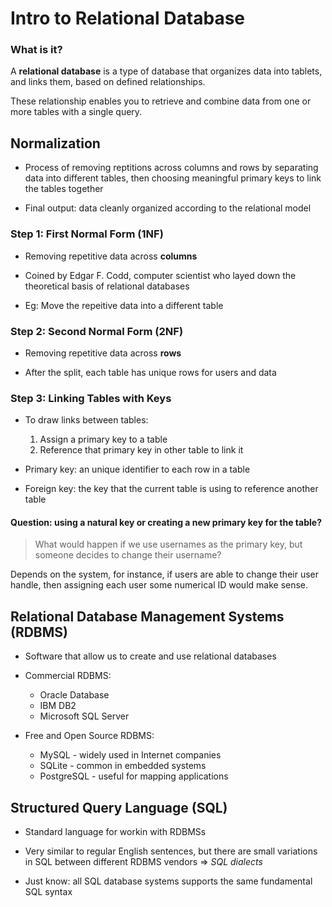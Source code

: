 # Intro to Relational Database

### What is it?
A **relational database** is a type of database that organizes data into tablets, and links them, based on defined relationships.

These relationship enables you to retrieve and combine data from one or more tables with a single query.

## Normalization
* Process of removing reptitions across columns and rows by separating data into different tables, then choosing meaningful primary keys to link the tables together

* Final output: data cleanly organized according to the relational model

### Step 1: First Normal Form (1NF)
* Removing repetitive data across **columns**

* Coined by Edgar F. Codd, computer scientist who layed down the theoretical basis of relational databases

* Eg: Move the repeitive data into a different table

### Step 2: Second Normal Form (2NF)
* Removing repetitive data across **rows**

* After the split, each table has unique rows for users and data

### Step 3: Linking Tables with Keys
* To draw links between tables:
  1. Assign a primary key to a table
  2. Reference that primary key in other table to link it

* Primary key: an unique identifier to each row in a table

* Foreign key: the key that the current table is using to reference another table

#### Question: using a natural key or creating a new primary key for the table?

> What would happen if we use usernames as the primary key, but someone decides to change their username?

Depends on the system, for instance, if users are able to change their user handle, then assigning each user some numerical ID would make sense.


## Relational Database Management Systems (RDBMS)

* Software that allow us to create and use relational databases

* Commercial RDBMS:
  * Oracle Database
  * IBM DB2
  * Microsoft SQL Server

* Free and Open Source RDBMS:
  * MySQL - widely used in Internet companies
  * SQLite - common in embedded systems
  * PostgreSQL - useful for mapping applications

## Structured Query Language (SQL)

* Standard language for workin with RDBMSs

* Very similar to regular English sentences, but there are small variations in SQL between different RDBMS vendors => *SQL dialects*

* Just know: all SQL database systems supports the same fundamental SQL syntax